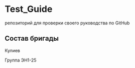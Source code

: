 # Test_Guide
репозиторий для проверки своего руководства по GitHub

## Состав бригады

Кулиев

Группа ЭН1-25
